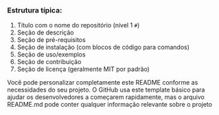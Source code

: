 ### Estrutura típica:
1. Título com o nome do repositório (nível 1 `#`)
2. Seção de descrição
3. Seção de pré-requisitos
4. Seção de instalação (com blocos de código para comandos)
5. Seção de uso/exemplos
6. Seção de contribuição
7. Seção de licença (geralmente MIT por padrão)

Você pode personalizar completamente este README conforme as necessidades do seu projeto. O GitHub usa este template básico para ajudar os desenvolvedores a começarem rapidamente, mas o arquivo README.md pode conter qualquer informação relevante sobre o projeto
